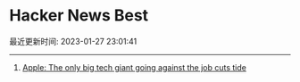 # Hacker News Best

最近更新时间: 2023-01-27 23:01:41

--- 
1. [Apple: The only big tech giant going against the job cuts tide](https://blog.pragmaticengineer.com/apple-job-cuts-tide/) 
